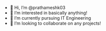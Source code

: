 - 👋 Hi, I’m @prathameshk03
- 👀 I’m interested in basically anything!
- 🌱 I’m currently pursuing IT Engineering
- 💞️ I’m looking to collaborate on any projects!


<!---
prathameshk03/prathameshk03 is a ✨ special ✨ repository because its `README.md` (this file) appears on your GitHub profile.
You can click the Preview link to take a look at your changes.
--->

